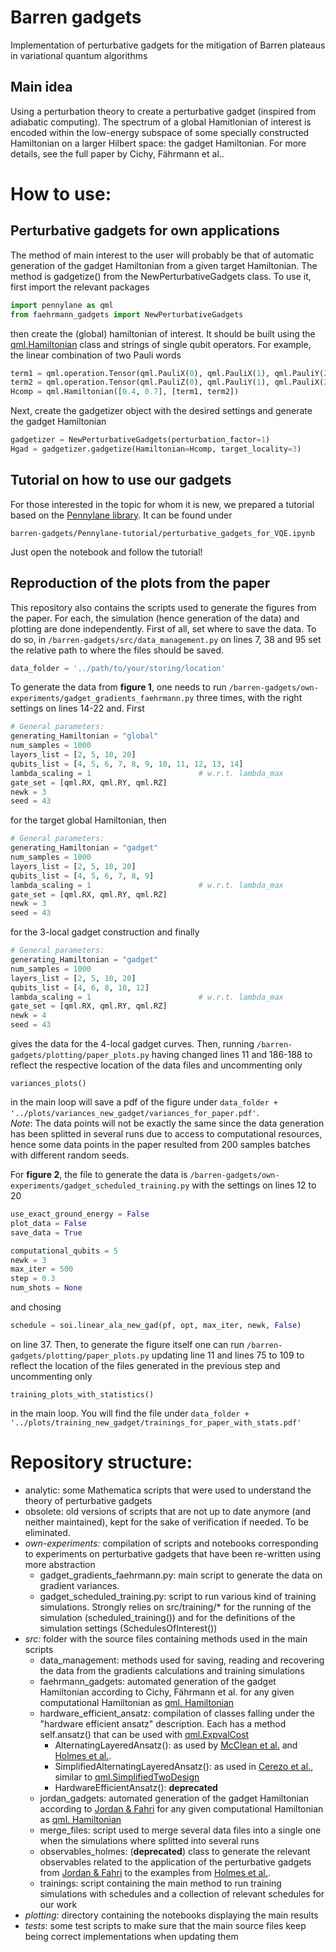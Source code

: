 # Barren gadgets

Implementation of perturbative gadgets for the mitigation of Barren plateaus in 
variational quantum algorithms  

## Main idea
Using a perturbation theory to create a perturbative gadget (inspired from 
adiabatic computing). The spectrum of a global Hamitlonian of interest is
encoded within the low-energy subspace of some specially constructed 
Hamiltonian on a larger Hilbert space: the gadget Hamiltonian.
For more details, see the full paper by Cichy, Fährmann et al..

# How to use:

## Perturbative gadgets for own applications
The method of main interest to the user will probably be that of automatic 
generation of the gadget Hamiltonian from a given target Hamiltonian. 
The method is gadgetize() from the NewPerturbativeGadgets class. 
To use it, first import the relevant packages
```python
import pennylane as qml
from faehrmann_gadgets import NewPerturbativeGadgets
```
then create the (global) hamiltonian of interest. It should be built using the
<a href="https://pennylane.readthedocs.io/en/stable/code/api/pennylane.
Hamiltonian.html">qml.Hamiltonian</a> class and strings of single qubit 
operators. For example, the linear combination of two Pauli words
```python
term1 = qml.operation.Tensor(qml.PauliX(0), qml.PauliX(1), qml.PauliY(2), qml.PauliZ(3))
term2 = qml.operation.Tensor(qml.PauliZ(0), qml.PauliY(1), qml.PauliX(2), qml.PauliX(3))
Hcomp = qml.Hamiltonian([0.4, 0.7], [term1, term2])
```
Next, create the gadgetizer object with the desired settings and generate
the gadget Hamiltonian
```python
gadgetizer = NewPerturbativeGadgets(perturbation_factor=1)
Hgad = gadgetizer.gadgetize(Hamiltonian=Hcomp, target_locality=3)
```

## Tutorial on how to use our gadgets
For those interested in the topic for whom it is new, we prepared a tutorial 
based on the <a href="https://pennylane.ai/">Pennylane library</a>. 
It can be found under
```
barren-gadgets/Pennylane-tutorial/perturbative_gadgets_for_VQE.ipynb
```
Just open the notebook and follow the tutorial!

## Reproduction of the plots from the paper
This repository also contains the scripts used to generate the figures from the
paper. For each, the simulation (hence generation of the data) and plotting are
done independently. 
First of all, set where to save the data. To do so, in 
```/barren-gadgets/src/data_management.py```
on lines 7, 38 and 95 set the relative path to where the files should be saved.
```python
data_folder = '../path/to/your/storing/location'
```  
To generate the data from **figure 1**, one needs to run
```/barren-gadgets/own-experiments/gadget_gradients_faehrmann.py```
three times, with the right settings on lines 14-22 and. First 
```python
# General parameters:
generating_Hamiltonian = "global"
num_samples = 1000
layers_list = [2, 5, 10, 20]
qubits_list = [4, 5, 6, 7, 8, 9, 10, 11, 12, 13, 14]
lambda_scaling = 1                        # w.r.t. lambda_max
gate_set = [qml.RX, qml.RY, qml.RZ]
newk = 3
seed = 43
```
for the target global Hamiltonian,
then
```python
# General parameters:
generating_Hamiltonian = "gadget"
num_samples = 1000
layers_list = [2, 5, 10, 20]
qubits_list = [4, 5, 6, 7, 8, 9]
lambda_scaling = 1                        # w.r.t. lambda_max
gate_set = [qml.RX, qml.RY, qml.RZ]
newk = 3
seed = 43
```
for the 3-local gadget construction and finally
```python
# General parameters:
generating_Hamiltonian = "gadget"
num_samples = 1000
layers_list = [2, 5, 10, 20]
qubits_list = [4, 6, 8, 10, 12]
lambda_scaling = 1                        # w.r.t. lambda_max
gate_set = [qml.RX, qml.RY, qml.RZ]
newk = 4
seed = 43
```
gives the data for the 4-local gadget curves. 
Then, running 
```/barren-gadgets/plotting/paper_plots.py```
having changed lines 11 and 186-188 to reflect the respective location of the
data files and uncommenting only
```
variances_plots()
``` 
in the main loop will save a pdf of the figure under 
```data_folder + '../plots/variances_new_gadget/variances_for_paper.pdf'```.  
*Note*: The data points will not be exactly the same since the data generation
has been splitted in several runs due to access to computational resources, 
hence some data points in the paper resulted from 200 samples batches with 
different random seeds.  

For **figure 2**, the file to generate the data is 
```/barren-gadgets/own-experiments/gadget_scheduled_training.py```
with the settings on lines 12 to 20
```python
use_exact_ground_energy = False
plot_data = False
save_data = True

computational_qubits = 5
newk = 3
max_iter = 500
step = 0.3
num_shots = None
```
and chosing 
```python
schedule = soi.linear_ala_new_gad(pf, opt, max_iter, newk, False)
```
on line 37. Then, to generate the figure itself one can run 
```/barren-gadgets/plotting/paper_plots.py```
updating line 11 and lines 75 to 109 to reflect the location of the files 
generated in the previous step and uncommenting only 
```
training_plots_with_statistics()
``` 
in the main loop. 
You will find the file under
```data_folder + '../plots/training_new_gadget/trainings_for_paper_with_stats.pdf'```

# Repository structure:
- analytic: some Mathematica scripts that were used to understand the theory of 
perturbative gadgets
- obsolete: old versions of scripts that are not up to date anymore (and neither
maintained), kept for the sake of verification if needed. To be eliminated. 
- *own-experiments:* compilation of scripts and notebooks corresponding to 
experiments on perturbative gadgets that have been re-written using more 
abstraction
  - gadget_gradients_faehrmann.py: main script to generate the data on gradient 
  variances. 
  - gadget_scheduled_training.py: script to run various kind of training 
  simulations. Strongly relies on src/training/* for the running of the 
  simulation (scheduled_training()) and for the definitions of the 
  simulation settings (SchedulesOfInterest())  
- *src:* 
  folder with the source files containing methods used in the main scripts  
  - data_management: 
    methods used for saving, reading and recovering the data
    from the gradients calculations and training simulations
  - faehrmann_gadgets: 
    automated generation of the gadget Hamiltonian according to Cichy, Fährmann 
    et al. for any given computational Hamiltonian as <a href="https://pennylane.
    readthedocs.io/en/stable/code/api/pennylane.Hamiltonian.html">qml.
    Hamiltonian</a>
  - hardware_efficient_ansatz: 
    compilation of classes falling under the "hardware efficient ansatz" 
    description. Each has a method self.ansatz() that can be used with <a href
    ="https://pennylane.readthedocs.io/en/stable/code/api/pennylane.ExpvalCost.
    html">qml.ExpvalCost</a> 
    - AlternatingLayeredAnsatz():
      as used by <a href="https://www.nature.com/articles/s41467-018-07090-4">
      McClean et al.</a> and <a href="http://arxiv.org/abs/2101.02138">Holmes et
       al.</a>. 
    - SimplifiedAlternatingLayeredAnsatz(): 
      as used in <a href="https://www.nature.com/articles/s41467-021-21728-w">
      Cerezo et al.</a>, similar to <a href="https://pennylane.readthedocs.io/
      en/latest/code/api/pennylane.SimplifiedTwoDesign.html#pennylane.Simplified
      TwoDesign">qml.SimplifiedTwoDesign</a>    
    - HardwareEfficientAnsatz(): **deprecated**
  - jordan_gadgets: 
    automated generation of the gadget Hamiltonian according to <a href="https:
    //link.aps.org/doi/10.1103/PhysRevA.77.062329">Jordan & Fahri</a> for any 
    given computational Hamiltonian as <a href="https://pennylane.
    readthedocs.io/en/stable/code/api/pennylane.Hamiltonian.html">qml.
    Hamiltonian</a>
  - merge_files: 
    script used to merge several data files into a single one when the 
    simulations where splitted into several runs
  - observables_holmes: (**deprecated**)
    class to generate the relevant observables related to the application of
    the perturbative gadgets from <a href="https://link.aps.org/doi/10.1103/
    PhysRevA.77.062329">Jordan & Fahri</a> to the examples from <a href="http:/
    /arxiv.org/abs/2101.02138">Holmes et al.</a>. 
  - trainings: 
    script containing the main method to run training simulations with 
    schedules and a collection of relevant schedules for our work 
- *plotting:* 
  directory containing the notebooks displaying the main results
- *tests*: 
  some test scripts to make sure that the main source files keep being 
  correct implementations when updating them